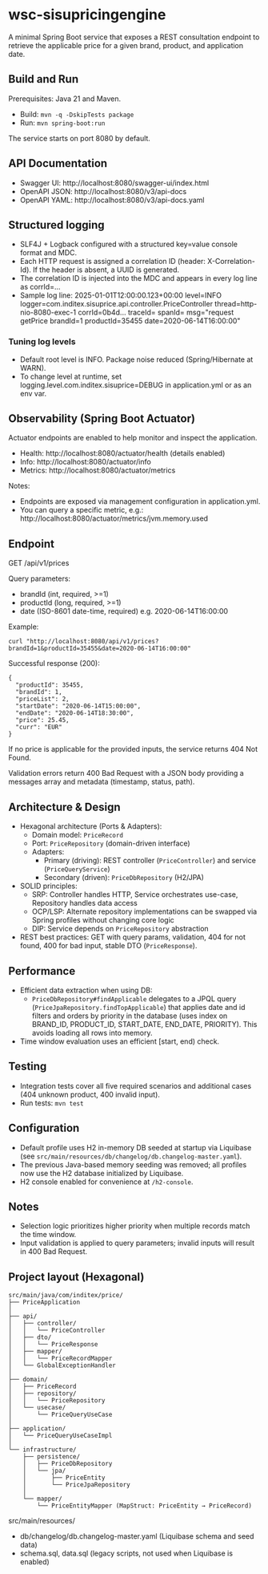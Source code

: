 # wsc-sisupricingengine

A minimal Spring Boot service that exposes a REST consultation endpoint to retrieve the applicable price for a given brand, product, and application date.

## Build and Run

Prerequisites: Java 21 and Maven.

- Build: `mvn -q -DskipTests package`
- Run: `mvn spring-boot:run`

The service starts on port 8080 by default.

## API Documentation

- Swagger UI: http://localhost:8080/swagger-ui/index.html
- OpenAPI JSON: http://localhost:8080/v3/api-docs
- OpenAPI YAML: http://localhost:8080/v3/api-docs.yaml

## Structured logging

- SLF4J + Logback configured with a structured key=value console format and MDC.
- Each HTTP request is assigned a correlation ID (header: X-Correlation-Id). If the header is absent, a UUID is generated.
- The correlation ID is injected into the MDC and appears in every log line as corrId=...
- Sample log line:
  2025-01-01T12:00:00.123+00:00 level=INFO logger=com.inditex.sisuprice.api.controller.PriceController thread=http-nio-8080-exec-1 corrId=0b4d... traceId= spanId= msg="request getPrice brandId=1 productId=35455 date=2020-06-14T16:00:00"

### Tuning log levels
- Default root level is INFO. Package noise reduced (Spring/Hibernate at WARN).
- To change level at runtime, set logging.level.com.inditex.sisuprice=DEBUG in application.yml or as an env var.

## Observability (Spring Boot Actuator)

Actuator endpoints are enabled to help monitor and inspect the application.

- Health: http://localhost:8080/actuator/health (details enabled)
- Info: http://localhost:8080/actuator/info
- Metrics: http://localhost:8080/actuator/metrics

Notes:
- Endpoints are exposed via management configuration in application.yml.
- You can query a specific metric, e.g.: http://localhost:8080/actuator/metrics/jvm.memory.used

## Endpoint

GET /api/v1/prices

Query parameters:
- brandId (int, required, >=1)
- productId (long, required, >=1)
- date (ISO-8601 date-time, required) e.g. 2020-06-14T16:00:00

Example:

```
curl "http://localhost:8080/api/v1/prices?brandId=1&productId=35455&date=2020-06-14T16:00:00"
```

Successful response (200):

```
{
  "productId": 35455,
  "brandId": 1,
  "priceList": 2,
  "startDate": "2020-06-14T15:00:00",
  "endDate": "2020-06-14T18:30:00",
  "price": 25.45,
  "curr": "EUR"
}
```

If no price is applicable for the provided inputs, the service returns 404 Not Found.

Validation errors return 400 Bad Request with a JSON body providing a messages array and metadata (timestamp, status, path).

## Architecture & Design

- Hexagonal architecture (Ports & Adapters):
  - Domain model: `PriceRecord`
  - Port: `PriceRepository` (domain-driven interface)
  - Adapters:
    - Primary (driving): REST controller (`PriceController`) and service (`PriceQueryService`)
    - Secondary (driven): `PriceDbRepository` (H2/JPA)
- SOLID principles:
  - SRP: Controller handles HTTP, Service orchestrates use-case, Repository handles data access
  - OCP/LSP: Alternate repository implementations can be swapped via Spring profiles without changing core logic
  - DIP: Service depends on `PriceRepository` abstraction
- REST best practices: GET with query params, validation, 404 for not found, 400 for bad input, stable DTO (`PriceResponse`).

## Performance

- Efficient data extraction when using DB:
  - `PriceDbRepository#findApplicable` delegates to a JPQL query (`PriceJpaRepository.findTopApplicable`) that applies date and id filters and orders by priority in the database (uses index on BRAND_ID, PRODUCT_ID, START_DATE, END_DATE, PRIORITY). This avoids loading all rows into memory.
- Time window evaluation uses an efficient [start, end) check.

## Testing

- Integration tests cover all five required scenarios and additional cases (404 unknown product, 400 invalid input).
- Run tests: `mvn test`

## Configuration

- Default profile uses H2 in-memory DB seeded at startup via Liquibase (see `src/main/resources/db/changelog/db.changelog-master.yaml`).
- The previous Java-based memory seeding was removed; all profiles now use the H2 database initialized by Liquibase.
- H2 console enabled for convenience at `/h2-console`.

## Notes
- Selection logic prioritizes higher priority when multiple records match the time window.
- Input validation is applied to query parameters; invalid inputs will result in 400 Bad Request.


## Project layout (Hexagonal)

```
src/main/java/com/inditex/price/
├── PriceApplication
│
├── api/
│   ├── controller/
│   │   └── PriceController
│   ├── dto/
│   │   └── PriceResponse
│   ├── mapper/
│   │   └── PriceRecordMapper
│   └── GlobalExceptionHandler
│
├── domain/
│   ├── PriceRecord
│   ├── repository/
│   │   └── PriceRepository
│   └── usecase/
│       └── PriceQueryUseCase
│
├── application/
│   └── PriceQueryUseCaseImpl
│
└── infrastructure/
    ├── persistence/
    │   ├── PriceDbRepository
    │   └── jpa/
    │       ├── PriceEntity
    │       └── PriceJpaRepository
    │
    └── mapper/
        └── PriceEntityMapper (MapStruct: PriceEntity → PriceRecord)
```

src/main/resources/
- db/changelog/db.changelog-master.yaml (Liquibase schema and seed data)
- schema.sql, data.sql (legacy scripts, not used when Liquibase is enabled)
